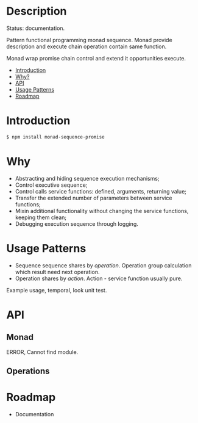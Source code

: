 # Description
Status: documentation.

Pattern functional programming monad sequence. Monad provide description and execute chain operation contain same
function.

Monad wrap promise chain control and extend it opportunities execute.

* [Introduction](#introduction)
* [Why?](#why)
* [API](#api)
* [Usage Patterns](#usage-patterns)
* [Roadmap](#roadmap)

# Introduction
```bash
$ npm install monad-sequence-promise
```

# Why
* Abstracting and hiding sequence execution mechanisms;
* Control executive sequence;
* Control calls service functions: defined, arguments, returning value;
* Transfer the extended number of parameters between service functions;
* Mixin additional functionality without changing the service functions, keeping them clean;
* Debugging execution sequence through logging.

# Usage Patterns
* Sequence sequence shares by *operation*. Operation group calculation which result need next operation.
* Operation shares by *action*. Action - service function usually pure.

Example usage, temporal, look unit test.

# API
## Monad
ERROR, Cannot find module.
## Operations

# Roadmap
* Documentation
